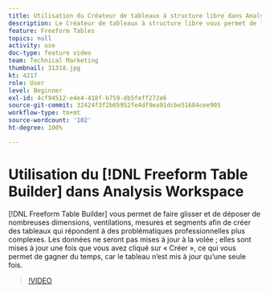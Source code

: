 ```yaml
---
title: Utilisation du Créateur de tableaux à structure libre dans Analysis Workspace
description: Le Créateur de tableaux à structure libre vous permet de faire glisser et de déposer de nombreuses dimensions, ventilations, mesures et segments afin de créer des tableaux qui répondent à des problématiques professionnelles plus complexes. Les données ne seront pas mises à jour à la volée ; elles sont mises à jour une fois que vous avez cliqué sur « Créer », ce qui vous permet de gagner du temps, car le tableau n’est mis à jour qu’une seule fois.
feature: Freeform Tables
topics: null
activity: use
doc-type: feature video
team: Technical Marketing
thumbnail: 31318.jpg
kt: 4217
role: User
level: Beginner
exl-id: 4cf94512-e4e4-418f-b759-db5feff272e6
source-git-commit: 32424f3f2b05952fe4df9ea91dcbe51684cee905
workflow-type: tm+mt
source-wordcount: '102'
ht-degree: 100%

---
```


# Utilisation du [!DNL Freeform Table Builder] dans Analysis Workspace

[!DNL Freeform Table Builder] vous permet de faire glisser et de déposer de nombreuses dimensions, ventilations, mesures et segments afin de créer des tableaux qui répondent à des problématiques professionnelles plus complexes. Les données ne seront pas mises à jour à la volée ; elles sont mises à jour une fois que vous avez cliqué sur « Créer », ce qui vous permet de gagner du temps, car le tableau n’est mis à jour qu’une seule fois.

>[!VIDEO](https://video.tv.adobe.com/v/31318/?quality=12)
